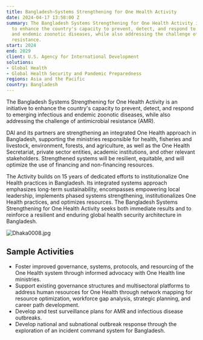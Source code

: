 ```yaml
---
title: Bangladesh—Systems Strengthening for One Health Activity
date: 2024-04-17 13:58:00 Z
summary: The Bangladesh Systems Strengthening for One Health Activity is an initiative
  to enhance the country's capacity to prevent, detect, and respond to emerging infectious
  and endemic zoonotic diseases, while also addressing the challenge of antimicrobial
  resistance.
start: 2024
end: 2029
client: U.S. Agency for International Development
solutions:
- Global Health
- Global Health Security and Pandemic Preparedness
regions: Asia and the Pacific
country: Bangladesh
---
```


The Bangladesh Systems Strengthening for One Health Activity is an initiative to enhance the country's capacity to prevent, detect, and respond to emerging infectious and endemic zoonotic diseases, while also addressing the challenge of antimicrobial resistance (AMR).
 
DAI and its partners are strengthening an integrated One Health approach in Bangladesh, supporting the ministries responsible for health, fisheries and livestock, environment, forests, and agriculture, as well as the One Health Secretariat, private sector entities, academic institutions, and other relevant stakeholders. Strengthened systems will be resilient, equitable, and will optimize the use of financing and non-financing resources.

The Activity builds on 15 years of dedicated efforts to institutionalize One Health practices in Bangladesh. Its integrated systems approach emphasizes long-term sustainability, encompasses empowering local leadership, implements phased systems strengthening, institutionalizes One Health practices, and optimizes resources. The Bangladesh Systems Strengthening for One Health Activity seeks both immediate results and to reinforce a resilient and enduring global health security architecture in Bangladesh.

![Dhaka0008.jpg](/uploads/Dhaka0008.jpg)
 
## Sample Activities

* Foster improved governance, systems, protocols, and resourcing of the One Health system through informed advocacy with One Health line ministries.
* Support existing governance structures and multisectoral platforms to address human resources for One Health through network mapping for resource optimization, workforce gap analysis, strategic planning, and career path development.
* Develop and test surveillance plans for AMR and infectious disease outbreaks. 
* Develop national and subnational outbreak response through the exploration of an incident command system for Bangladesh.